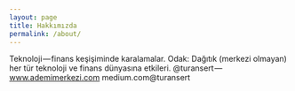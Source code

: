 ```yaml
---
layout: page
title: Hakkımızda
permalink: /about/
---
```


Teknoloji — finans keşişiminde karalamalar. Odak: Dağıtık (merkezi olmayan) her tür teknoloji ve finans dünyasına etkileri. @turansert —  www.ademimerkezi.com medium.com@turansert
